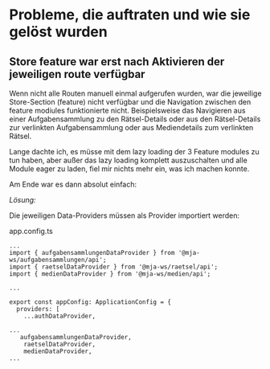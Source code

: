# Probleme, die auftraten und wie sie gelöst wurden

## Store feature war erst nach Aktivieren der jeweiligen route verfügbar

Wenn nicht alle Routen manuell einmal aufgerufen wurden, war die jeweilige Store-Section (feature) nicht verfügbar und die Navigation zwischen den feature modiules funktionierte nicht. Beispielsweise das Navigieren aus einer Aufgabensammlung zu den Rätsel-Details oder aus den Rätsel-Details zur verlinkten Aufgabensammlung oder aus Mediendetails zum verlinkten Rätsel.

Lange dachte ich, es müsse mit dem lazy loading der 3 Feature modules zu tun haben, aber außer das lazy loading komplett auszuschalten und alle Module eager zu laden, fiel mir nichts mehr ein, was ich machen konnte.

Am Ende war es dann absolut einfach:

_Lösung:_

Die jeweiligen Data-Providers müssen als Provider importiert werden:

app.config.ts

```
...
import { aufgabensammlungenDataProvider } from '@mja-ws/aufgabensammlungen/api';
import { raetselDataProvider } from '@mja-ws/raetsel/api';
import { medienDataProvider } from '@mja-ws/medien/api';

...

export const appConfig: ApplicationConfig = {
  providers: [
    ...authDataProvider,

...
   aufgabensammlungenDataProvider,
    raetselDataProvider,
    medienDataProvider,
...

```

